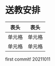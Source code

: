 ﻿# 送教安排
|  表头   | 表头   |
|  ----   | ----   |
| 单元格  | 单元格 |
| 单元格  | 单元格 |


first commit!
20211011
